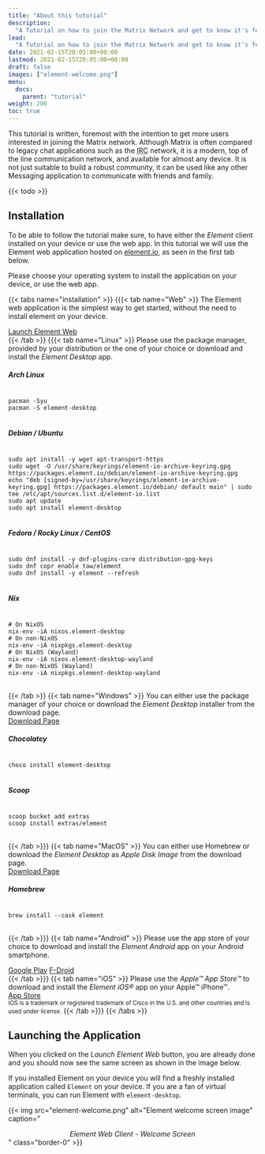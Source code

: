 ```yaml
---
title: "About this tutorial"
description:
  "A Tutorial on how to join the Matrix Network and get to know it's features."
lead:
  "A Tutorial on how to join the Matrix Network and get to know it's features."
date: 2021-02-15T20:05:00+00:00
lastmod: 2021-02-15T20:05:00+00:00
draft: false
images: ["element-welcome.png"]
menu:
  docs:
    parent: "tutorial"
weight: 200
toc: true
---
```


This tutorial is written, foremost with the intention to get more users
interested in joining the Matrix network. Although Matrix is often compared to
legacy chat applications such as the
<abbr title="Internet Relay Chat">IRC</abbr> network, it is a modern, top of
the line communication network, and available for almost any device. It is not
just suitable to build a robust community, it can be used like any other
Messaging application to communicate with friends and family.

{{< todo >}}

## Installation

To be able to follow the tutorial make sure, to have either the <i>Element</i>
client installed on your device or use the web app. In this tutorial we will
use the Element web application hosted on [element.io](https://element.io), as
seen in the first tab below.

Please choose your operating system to install the application on your device,
or use the web app.

<!-- prettier-ignore-start -->

{{< tabs name="installation" >}} {{{< tab name="Web" >}} The Element web
application is the simplest way to get started, without the need to install
element on your device.

<div class="d-flex justify-content-center">
<a href="https://app.element.io/" class="btn btn-lg btn-outline-primary" tabindex="-1" role="button" aria-disabled="true" target="_blank" rel="element noopener">Launch Element Web</a>
</div>
{{< /tab >}}
{{{< tab name="Linux" >}} 
Please use the package manager, provided by your distribution or the one of your choice or download and install the <i>Element Desktop</i> app.
<h5>Arch Linux</h5>
<pre>
<code class="language-bash">
pacman -Syu
pacman -S element-desktop
</code>
</pre>
<h5>Debian / Ubuntu</h5>
<pre>
<code class="language-bash">
sudo apt install -y wget apt-transport-https
sudo wget -O /usr/share/keyrings/element-io-archive-keyring.gpg https://packages.element.io/debian/element-io-archive-keyring.gpg
echo "deb [signed-by=/usr/share/keyrings/element-io-archive-keyring.gpg] https://packages.element.io/debian/ default main" | sudo tee /etc/apt/sources.list.d/element-io.list
sudo apt update
sudo apt install element-desktop
</code>
</pre>
<h5>Fedora / Rocky Linux / CentOS</h5>
<pre>
<code class="language-bash">
sudo dnf install -y dnf-plugins-core distribution-gpg-keys
sudo dnf copr enable taw/element
sudo dnf install -y element --refresh
</code>
</pre>
<h5>Nix</h5>
<pre>
<code class="language-bash">
# On NixOS
nix-env -iA nixos.element-desktop
# On non-NixOS
nix-env -iA nixpkgs.element-desktop
# On NixOS (Wayland)
nix-env -iA nixos.element-desktop-wayland
# On non-NixOS (Wayland)
nix-env -iA nixpkgs.element-desktop-wayland
</code>
</pre>
{{< /tab >}}
{{< tab name="Windows" >}}
You can either use the package manager of your choice or download the <i>Element Desktop</i> installer from the download page.
<div class="d-flex justify-content-center">
<a href="https://element.io/get-started#download" class="btn btn-lg btn-outline-primary" tabindex="-1" role="button" aria-disabled="true" target="_blank" rel="element noopener">Download Page</a>
</div>
<h5>Chocolatey</h5>
<pre>
<code class="language-powershell">
choco install element-desktop
</code>
</pre>
<h5>Scoop</h5>
<pre>
<code class="language-powershell">
scoop bucket add extras
scoop install extras/element
</code>
</pre>
{{< /tab >}}}
{{< tab name="MacOS" >}} 
You can either use Homebrew or download the <i>Element Desktop</i> as <i>Apple Disk Image</i> from the download page.
<div class="d-flex justify-content-center">
<a href="https://element.io/get-started#download" class="btn btn-lg btn-outline-primary" tabindex="-1" role="button" aria-disabled="true" target="_blank" rel="element noopener">Download Page</a>
</div>

<h5>Homebrew</h5>
<pre>
<code class="language-bash">
brew install --cask element
</code>
</pre>

{{< /tab >}}} {{< tab name="Android" >}} Please use the app store of your
choice to download and install the <i>Element Android</i> app on your Android
smartphone.

<div class="d-flex justify-content-center">
<div class="btn-group" role="group" aria-label="Basic example">
<a href="https://play.google.com/store/apps/details?id=im.vector.app" class="btn btn-lg btn-outline-primary" tabindex="-1" role="button" aria-disabled="true" target="_blank" rel="element noopener">Google Play</a>
<a href="https://f-droid.org/packages/im.vector.app/" class="btn btn-lg btn-outline-primary" tabindex="-1" role="button" aria-disabled="true" target="_blank" rel="element noopener">F-Droid</a>
</div>
</div>
{{< /tab >}}}
{{< tab name="iOS" >}}
Please use the <i>Apple&trade; App Store&trade;</i> to download and install the 
<i>Element iOS&reg;</i> app on your Apple&trade; iPhone&trade;.
<div class="d-flex justify-content-center mb-4">
<a href="https://apps.apple.com/app/vector/id1083446067" class="btn btn-lg btn-outline-primary" tabindex="-1" role="button" aria-disabled="true" target="_blank" rel="element noopener">App Store</a>
</div>
<small class="text-muted">IOS is a trademark or registered trademark of Cisco in the U.S. and other countries and is used under license.</small>
{{< /tab >}}}
{{< /tabs >}}
<!-- prettier-ignore-end -->

## Launching the Application

When you clicked on the _Launch Element Web_ button, you are already done and
you should now see the same screen as shown in the image below.

If you installed Element on your device you will find a freshly installed
application called `Element` on your device. If you are a fan of virtual
terminals, you can run Element with `element-desktop`.

{{< img src="element-welcome.png" alt="Element welcome screen image" caption="<center><em>Element Web Client - Welcome Screen</em></center>" class="border-0" >}}
